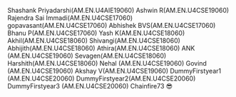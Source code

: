 Shashank Priyadarshi(AM.EN.U4AIE19060)
Ashwin R(AM.EN.U4CSE19060)
Rajendra Sai Immadi(AM.EN.U4CSE17060)
gopavasant(AM.EN.U4CSE17060)
Abhishek BVS(AM.EN.U4CSE17060)
Bhanu P(AM.EN.U4CSE17060)
Yash K(AM.EN.U4CSE18060)
Akhil(AM.EN.U4CSE18060)
Shivangi(AM.EN.U4CSE18060)
Abhijith(AM.EN.U4CSE18060)
Athira(AM.EN.U4CSE18060)
ANK (AM.EN.U4CSE19060)
Sevagen(AM.EN.U4CSE18060)
Harshith(AM.EN.U4CSE18060)
Nehal (AM.EN.U4CSE19060)
Govind (AM.EN.U4CSE19060)
Akshay V(AM.EN.U4CSE19060)
DummyFirstyear1 (AM.EN.U4CSE20060)
DummyFirstyear2(AM.EN.U4CSE20060)
DummyFirstyear3 (AM.EN.U4CSE20060)
Chainfire73 :sunglasses:
